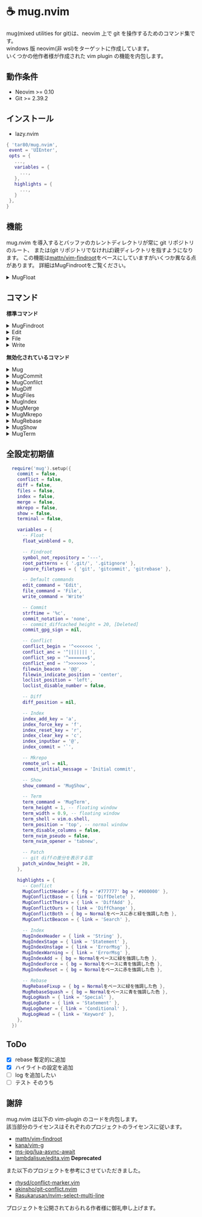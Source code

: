 # ☕ mug.nvim

mug(mixed utilities for git)は、neovim 上で git を操作するためのコマンド集です。  
windows 版 neovim(非 wsl)をターゲットに作成しています。  
いくつかの他作者様が作成された vim plugin の機能を内包します。

## 動作条件

- Neovim >= 0.10
- Git >= 2.39.2

## インストール

- lazy.nvim

```lua
{ 'tar80/mug.nvim',
 event = 'UIEnter',
 opts = {
   ...,
   variables = {
     ...,
   },
   highlights = {
     ...,
   }
 },
}
```

## 機能

mug.nvim を導入するとバッファのカレントディレクトリが常に git リポジトリのルート、
または(git リポジトリでなければ)親ディレクトリを指すようになります。
この機能は[mattn/vim-findroot](https://github.com/mattn/vim-findroot)をベースにしていますがいくつか異なる点があります。
詳細はMugFindrootをご覧ください。

<details>
<summary>MugFloat</summary>

mug が生成するフローティングウィンドウ(MugFloat)にはそれぞれのコマンドで使用するキーマップの他に、
一律で以下のキーマップが設定されます。また、MugFloat が存在する間`<M-p>`が上書きされ
MugFloat のフォーカスに割り当てられます。

| キー             | 説明                 |
| :--------------- | :------------------- |
| q, \<ESC>        | フロート閉じる       |
| g?               | キーマップ参照       |
| \<count>M-[hjkl] | フロート移動         |
| M-p              | 次のウィンドウに移動 |

**variables**

- float_winblend `integer`(上書き)  
  背景の疑似透過性を指定します。

[float.mp4](https://github.com/tar80/mug.nvim/assets/45842304/a8867a19-08d5-4560-b815-aceb7b5f8bb6)

</details>

## コマンド

**標準コマンド**

<details>
<summary>MugFindroot</summary>

```lua
require('mug').setup({
  variables = {
    symbol_not_repository = '---',
    root_patterns = { '.git/', '.gitignore' },
    ignore_filetypes = { 'git', 'gitcommit', 'gitrebase' },
  }
})
```

**:MugFindroot [stopglobal|stoplocal]**

mug の標準機能です。[mattn/vim-findroot](https://github.com/mattn/vim-findroot) をベースに独自の変更を加えてあります。

- vim-findroot は標準で様々なプロジェクトルートマーカーに対応していますが、mug が対応するのは git のみです。
  また、ディレクトリを下層へ移動する時に動作を抑制するオプションはありません。

- MugFindroot は自動実行されます。手動実行時には実行結果の詳細が出力されます。
  引数`stopglobal` `stoplocal`を指定するとそれぞれ`g:mug_findroot_disable=v:true` `b:mug_findroot_disable=v:true`が設定され
  自動実行を抑制します。解除は`MugFindroot`、または`unlet g:mug_findroot_disable` `unlet b:mug_findroot_disable`を実行します。

- MugFindroot が git リポジトリを検知したとき、ブランチ名、ブランチのデタッチ状態、インデックスを取得し、
  それぞれ`b:mug_branch_name` `b:mug_branch_info` `b:mug_branch_stats`を設定します。
  `b:mug_branch_stats`はインデックスの状態をテーブル{ s = stage, u = unstate, c = conflict }として保持します。
  ブランチのキャッシュ・デタッチ状態の取得は[kana/vim-g/branch](https://github.com/kana/vim-g)の機能を取り入れています。

**variables**

- symbol_not_repository(上書き)  
  カレントディレクトリが git リポジトリではなかったときに b:mug_branch_name に設定される文字列です。

- root_patterns `table`(上書き)  
  記述フォーマットは vim-findroot の root marker patterns に倣います。優先度があり、先に記述されたパターンが優先されます。
  以下のようなディレクトリ構造を持つファイル file.vim を開いたときにカレントディレクトリは
  `root_patterns`の値により、表のように設定されます。

  ```text
  main/
    ├ .git/
    ├ submodule/
    │   ├ .git/
    │   ├ script/
    │   │   ├ .gitignore
    │   │   └ file.vim
    │   └ .gitignore
    ├ .gitmodules
    └ .gitignore
  ```

  | root_patterns                  | current directory     |
  | :----------------------------- | :-------------------- |
  | .gitmodules, .git/, .gitignore | main                  |
  | .git/, .gitignore              | main/submodule        |
  | .gitignore                     | main/submodule/script |

- ignore_filetypes `table`(追加)  
  指定したファイルタイプは MugFindroot 自動実行の対象外となります。
  ファイルタイプに`*`(ワイルドカード)は指定できません。

</details>
<details>
<summary>Edit</summary>

```lua
require('mug').setup({
  variables = {
    edit_command = 'Edit',
  }
})
```

**:Edit [!] [\<filespec>]**

カレントファイルの親ディレクトリを基準に`:edit[!] [<filespec>]`を実行します。

**variables**

- edit_command `string`(上書き)  
  コマンド`Edit`を別名で登録します。コマンドが不要であれば`""`空文字を指定します。

</details>
<details>
<summary>File</summary>

```lua
require('mug').setup({
  variables = {
    file_command = 'File',
  }
})
```

**:File[!] \<newname>**

カレントファイルの親ディレクトリを基準に`:file[!] <newname>`を実行します。

**variables**

- file_command `string`(上書き)  
  コマンド`File`を別名で登録します。コマンドが不要であれば`""`空文字を指定します。

</details>
<details>
<summary>Write</summary>

```lua
require('mug').setup({
  variables = {
    write_command = 'Write'
  }
})
```

**:Write[!]**

`:update | git add`を実行します。`!`を付けると`--force`が付加されます。

**variables**

- write_command `string`(上書き)  
  コマンド`Write`を別名で登録します。コマンドが不要であれば`""`空文字を指定します。

</details>

**無効化されているコマンド**

<details>
<summary>Mug</summary>

```lua
require('mug').setup({
  subcommand = true,
  variables = {
    sub_command = 'Mug',
    result_position = 'botright',
    result_log_format = {
      '--graph --date=short --format=%C(cyan)%h\\ %C(magenta)[%ad]\\ %C(reset)%s%C(auto)%d',
      '--graph -10 --name-status --oneline --date=short --format=%C(yellow\\ reverse)%h%C(reset)\\ %C(magenta)[%ad]%C(cyan)%an\\ %C(green)%s%C(auto)%d',
    },
    result_map = {},
  }
})
```

**:Mug \<sub-command> [\<option>]**

`git`のラッパーです。コマンドのリザルトを専用のバッファに表示します。  
既知の問題として色の表示がずれます。原因がわかれば直します。

**リザルト出力バッファ**

gitコマンドの結果を出力するバッファです。実体は`nvim_open_term`で開いた疑似ターミナル
であるため、通常のバッファとは挙動が異なります。

| モード | キー  | 説明                                               |
| :----: | :---: | :------------------------------------------------- |
|   n    |   q   | バッファを閉じる                                   |
|   n    |   p   | (カーソル下)コミット詳細をフロートウィンドウに表示 |
|   n    |   o   | (カーソル下)ファイル名を代替バッファとして開く     |
|   n    | \<CR> | (カーソル下)ファイル名を開く(gf相当)               |

**variables**

- sub_command `string`(上書き)  
  コマンド`Mug`を別名で登録します。

- result_position `string`(上書き)  
  出力バッファの起動位置です。  
  `vertical`に加え、`topleft`、`botright`、aboveleft`、`belowright`を指定できます。

- result_log_format `table`(上書き)
  `Mug log`の補完リストに独自の文字列を追加します。

- result_map `table`(上書き)  
  出力バッファにキーマップを設定します。  
  書式は、`result_map = { lhs = {mode, rhs , {opts}}`とします。
  `opts`は`nvim_buf_set_keymap`に準じます。いくつか設定例を挙げておきます。

  ```lua
  result_map = {
    --カーソル下コミットハッシュを対象に`git reset`
    r = {
        'n',
        'callback',
        {
        callback = function()
            local word = vim.fn.expand('<cword>')
            if not word:find('[^%w]') then
            local resp = vim.system({ 'git', 'reset', word }):wait()
            if resp.code == 0 then
                vim.notify(resp.stdout, vim.log.levels.INFO)
            else
                vim.notify(resp.stderr, vim.log.levels.WARN)
            end
            end
        end,
        },
    },

    --代替バッファを対象にカーソル下コミットハッシュを`MugDiff`
    d = {
        'n',
        'callback',
        {
        callback = function()
            local word = vim.fn.expand('<cword>')
            if not word:find('[^%w]') then
                local winid = vim.fn.bufwinid('#')

                if winid ~= -1 then
                    vim.api.nvim_win_call(winid, function()
                    vim.cmd.MugDiff(word)
                    end)
                    vim.cmd.bwipeout({bang = true})
                end
            end
        end,
        },
    },
  }
  ```

[subcommand.mp4](https://github.com/tar80/test/assets/45842304/1aadb89a-6e10-4b83-af83-22eb8ca3216d)

</details>
<details>
<summary>MugCommit</summary>

```lua
require('mug').setup({
  commit = true,
  variables = {
    strftime = '%c',
    commit_notation = 'none',
    commit_gpg_sign = nil,
    patch_window_height = 20,
  }
})
```

**:MugCommit[!] [\<sub-command>] [\<commit-message>]**

引数なしで実行するとコミット編集バッファを開きます。`!`を付けると最初に`git add .`を実行します。  
`<sub-command>`には以下のいずれかを指定できます。

- `amend` ステージされた変更を HEAD に追加します。
- `empty` 空コミットを作成します。コミットメッセージには"empty commit(created by mug)"が設定されます。
- ~~`fixup`~~ **Deleted**
- `rebase` fixup の代替です。フローティングウィンドウが起動し、`git log`の結果が出力されます。  
  カーソル行のコミットに対して`f`キーで fixup、`s`キーで squash を設定し、起点になるコミットにカーソルを合わせ、
  `<CR>`で実行します。`c`キーで選択をクリアできます。
- `m <commit-message>` 直接コミットメッセージを入力できます。スペースを含む場合でも""で括る必要はありません。

**:MugCommitSign[!] [\<sub-command>] [\<commit-message>]**

オプション`--gpg-sign`を付加します。使用する署名を指定する場合は、variables に`commit_gpg_sign`を設定します。

**コミット編集バッファ**

コミットメッセージの詳細編集用に、`commit_notation`で指定したテンプレート(COMMIT_EDITMSG)をタブで開きます。  
コミット編集バッファには、スペルチェック、短縮入力、キーマップが設定されます。

| モード |      キー       | 説明                                |
| :----: | :-------------: | :---------------------------------- |
|   n    |        ^        | スペルチェックをトグル              |
|   n    |       gd        | 差分バッファを水平方向にトグル      |
|   n    |       gD        | 差分バッファを縦方向にトグル        |
|  n,i   |       F5        | 時刻の挿入                          |
|   n    |       F6        | HEAD のコミットメッセージを書き出す |
|   n    | q(差分バッファ) | 差分バッファ閉じる(キャッシュ削除)  |

NOTE: 差分バッファはトグルしても更新されません。更新が必要なときは`q`で一度バッファを閉じます。

コミット編集バッファは`git commit`で開かれたバッファではないため、いかなる変更もリポジトリに影響を与えません。
コミットの作成にはコマンドを使用します。

- `:C` commit
- `:CA` commit amend
- `:CE` commit empty
- `:CS` commit-sign
- `:CSA` commit-sign amend

**variables**

- strftime `string`(上書き)  
  `<F5>`で挿入する時刻の書式を指定します。

- commit_notation `string`(上書き)  
  コミットの形式を指定します。`conventional` `genaral` `none`が指定でき、
  指定した形式に合わせたコミットテンプレートと短縮入力が設定されます。  
  また、`mug/lua/template/`内に`<user-template>`と`<user-template>.lua`を作成し、
  `commit_notation = <user-template>`を指定することでユーザー設定が適用されます。
  `<user-template>`はコミットテンプレート、`<user-template>.lua`は短縮入力の設定です。
  スクリプト内`M.additional_settings`に関数を設定すれば、キーマップやコマンドを追加することもできます。
  記述方法は他のテンプレートを参考にしてください。

- ~~commit_diffキャッシュd_height `integer`(上書き)~~ **Deleted**

- commit_gpg_sign `string`(上書き)  
  署名に使用する鍵(gpg)を指定します。  
  指定しない場合はデフォルト(コミッター ID)になります。

- patch_window_height `integer`(上書き)
  差分バッファの高さを指定します。

[commit.mp4](https://github.com/tar80/mug.nvim/assets/45842304/3f9fc79e-8a27-48cf-bc98-3648d04cead2)

</details>
<details>
<summary>MugConfilct</summary>

```lua
require('mug').setup({
  conflict = true,
  variables = {
    loclist_position = 'left',
    loclist_disable_number = false,
    filewin_beacon = '@@',
    filewin_indicate_position = 'center',
    conflict_begin = '^<<<<<<< ',
    conflict_anc = '^||||||| ',
    conflict_sep = '^=======$',
    conflict_end = '^>>>>>>> '
  }
})
```

**:MugConflict**

新規タブを開き、`git merge`によってコンクリクトしたハンクを抽出、ロケーションリストに展開します。  
[rhysd/conflict-marker.vim](https://github.com/rhysd/conflict-marker.vim/)と似たような操作をロケーションリスト上で実行できます。
conflict-marker は、コンフリクトのあるバッファに対してキーが設定されますが、
MugConflict はロケーションリストにキーを設定します。

- ロケーションリストの表示中は`g:mug_loclist_loaded=v:true`が設定されます。
- ロケーションリストでカーソル移動するとファイルウィンドウの表示位置が連動します。
- `<CR>`を押すと、カーソルと表示位置を Ours-Theirs 間で往復します。
- `w`(更新内容を保存)実行後にすべてのコンフリクトが解消されていた場合、継続してコミットの作成を促す選択肢を表示します。
- undo/redo は仮対応しています。ハイライトが一致しなかったりします。
- conflict-marker と併用できます。MugConflict 実行時は重複するハイライトが上書きされます。

|      キー      | 説明                                      |
| :------------: | :---------------------------------------- |
|       q        | タブ閉じる                                |
|       w        | すべての更新内容を保存                    |
|       g?       | キーマップ参照                            |
|       o        | Ours-commit の差分でハンクを置き換え      |
|       t        | Theirs-commit の差分でハンクを置き換え    |
|       b        | Base-commit の差分でハンクを置き換え      |
|       B        | Ours, Theirs 両方の差分でハンクを置き換え |
|       ^        | filewindow の連動状態をトグル             |
| \<C-u>, \<C-d> | filewindow のカーソルを 1/2 ページ移動    |
| \<C-j>, \<C-k> | filewindow のカーソルを 1 行移動          |

**variables**

- loclist_position `string`(上書き)  
  ロケーションリストの表示位置を指定します。`top` `bottom` `left` `right`を指定します。

- loclist_disable_number `boolean`(上書き)  
  ロケーションリストの行番号を非表示にするなら`true`を指定します。

- filewin_beacon `string`(上書き)  
  ハンクの開始位置(signcolumn)に表示される文字を指定します。

- filewin_indicate_position `string`(上書き)  
  ファイルウィンドウ連動時の、ハンクの画面上の位置です。  
  `upper` `center` `lower`から指定します。

**highlights**

- MugConflictHeader `fg=#777777 bg=#000000`
- MugConflictBase `DiffDelete`
- MugConflictTheirs `DiffAdd`
- MugConflictOurs `DiffChange`
- MugConflictBoth `Normal`をベースに赤と緑を強調した色
- MugConflictBeacon `Search`

[conflict.mp4](https://github.com/tar80/mug.nvim/assets/45842304/b54392d4-3bb3-4621-b76e-4725acf07607)

</details>
<details>
<summary>MugDiff</summary>

```lua
require('mug').setup({
  diff = true,
  variables = {
    diff_position = ,
  }
})
```

カレントファイルと指定した tree-ish との差分を vimdiff で表示します。  
差分バッファの表示中は独自のキーマップが割り当てられます。

| モード | キー | 説明                |
| :----: | :--: | :------------------ |
|  n,x   |  du  | `Diffupdate`を実行  |
|   x    |  do  | 選択範囲を`Diffget` |
|   x    |  dp  | 選択範囲を`Diffput` |
|   x    |  dd  | 選択範囲を削除      |

**:MugDiff [\<posotion>] [\<treeish>] [\<pathspec>]**

`<position>`に`:new`バッファを開き、`git cat-file -p <treeish>:<pathspec>`の結果を展開します。

- 引数`<position>`は、差分バッファを開く位置です。カレントバッファを起点に`top` `bottom` `left` `right`を指定できます。
  初期値は`diffopt`の値から決定されます。また、`diff_position`で標準の位置を指定できます。
- 引数`<treeish>`の初期値は`""`(空文字)です。
- 引数`<pathspec>`の初期値は`%`です。

**:MugDiffFetchRemote [\<posotion>] [\<branchname>] [\<pathspec>]**

`git fetch orgin <branchname>`を実行後、`<position>`に`:new`バッファを開き、`git cat-file -p origin/<branchname>:<pathspec>`の結果を展開します。

- 引数`<branchname>`の初期値は現在アクティブなブランチ名です。

**variables**

- diff_position `string`(上書き)  
  `<position>`のデファルト値を`top` `bottom` `left` `right`のいずれかを指定します。

</details>
<details>
<summary>MugFiles</summary>

```lua
require('mug').setup({
  files = true,
})
```

**:MugFileMove[!] \<pathspec>**

カレントファイルに対し`git mv <current-filepath> <pathspec>`を適用し、バッファを開き直します。
`<pathspec>`はカレントディレクトリを基準とします。  
`!`を付けると`--force`が付加されます。

**:MugFileRename[!] \<newname>**

カレントファイルに対し`git -C <parent-directory> mv <current-filename> <newname>`を適用し、バッファを開き直します。
`<newname>`はカレントファイルの親ディレクトリを基準とし、パスの指定はできません。  
`!`を付けると`--force`が付加されます。

**:MugFileDelete[!]**

カレントファイルをリポジトリのインデックスから削除します。  
`!`を付けるとファイル自体も削除されます。

</details>
<details>
<summary>MugIndex</summary>

```lua
require('mug').setup({
  index = true,
  variables = {
    index_add_key = 'a',
    index_force_key = 'f',
    index_reset_key = 'r',
    index_clear_key = 'c',
    index_input_bar = '@',
    index_commit = '`',
    index_auto_update = false,
  }
})
```

**:MugIndex[!]**

`git status`の結果をフローティングウィンドウに出力します。`!`を付けると`--ignored`が付加されます。  
行ごとに Stage・Unstage・Force stage を選択でき、`<CR>`で実行されます。一番上の行を選択すると全体が選択状態になり、
最下行にはエラーが表示されます。  
MugIndex ウィンドウには独自のキーマップが割り当てられます。

|  キー   | 説明                          |
| :-----: | :---------------------------- |
|    a    | 行を選択(Stage)               |
|    f    | 行を選択(Force stage)         |
|    r    | 行を選択(Unstage)             |
|    c    | 選択状態をクリア              |
|  J, K   | 行を選択(Stage)後カーソル移動 |
|   gf    | 行のパスを開く                |
|   gd    | 行のパスを`MugDiff`           |
|  \<F5>  | リストを更新                  |
|    @    | コミットメッセージ入力バー    |
| shift+@ | `MugCommit`を実行             |

コミット入力バー

|     キー     | 説明                           |
| :----------: | :----------------------------- |
| \<C-o>\<C-s> | オプション`--gpg-sign`をトグル |
| \<C-o>\<C-a> | オプション`--amend`をトグル    |

**variables**

- index_add_key `string`(上書き)  
  行選択(Stage)に使用するキーを指定します。

- index_force_key `string`(上書き)  
  行選択(Force stage)に使用するキーを指定します。

- index_reset_key `string`(上書き)  
  行選択(Reset)に使用するキーを指定します。

- index_clear_key `string`(上書き)  
  行選択を解除するキーを指定します。

- index_input_bar `string`(上書き)  
  コミット入力バーの呼び出しキーを指定します。

- index_commit `string`(上書き)  
  `MugCommit`の実行キーを指定します。

- index_auto_update `boolean`(上書き)  
  MugIndex のフロートウィンドウを離れてから、戻ったときに  
  `git status`を実行しリストを更新します。

**highlights**

- MugIndexHeader `String`
- MugIndexStage `Statement`
- MugIndexUnstage `ErrorMsg`
- MugIndexWarning `ErrorMsg`

[index.mp4](https://github.com/tar80/mug.nvim/assets/45842304/d6c9e1e1-6266-43ca-b973-ec417f04fa45)

</details>
<details>
<summary>MugMerge</summary>

```lua
require('mug').setup({
  MugMerge = true,
})
```

**:MugMerge[!] \<branchname> [\<options>]**

コミットを作って、カレントブランチに\<branchname>をマージ。  
`git -c merge.conflictstyle=diff3 merge --no-ff [<options>] <branchname>`を実行し、コミットメッセージの編集を確認する選択肢を表示します。
コンフリクト発生時には、処理を継続するか中止するかの選択肢を表示します。  
[!]を付けると、\<options>の補完候補が`--strategy-option=ours` `--strategy-option=theirs`の二択になります。
また、マージ継続中は補完候補が`--abort` `--continue` `--quit`の三択になります。

**:MugMergeFF[!] \<branchname> [\<options>]**

コミットは作らず、カレントブランチに\<branchname>をマージ。  
`git merge --ff-only [<options>] <branchname>`を実行します。コンフリクト発生時はエラーを返します。  
[!]を付けると、\<options>の補完候補が`--strategy-option=ours` `--strategy-option=theirs`の二択になります。

**:MugMergeTo[!] \<branchname>**

コミットは作らず、カレントブランチを\<branchname>にマージ。  
`git fetch . <current-branch>:<branchname>`を実行します。コンフリクト発生時はエラーを返します。  
[!]を付けると、`--force`が付加されます。

[merge.mp4](https://github.com/tar80/mug.nvim/assets/45842304/478bbc44-c295-4935-9b68-5b5ef7e5033b)

</details>
<details>
<summary>MugMkrepo</summary>

```lua
require('mug').setup({
  mkrepo = true,
  variables = {
    remote_url = nil,
    commit_initial_message = 'Initial commit',
  }
})
```

**:MugMkrepo [!] [\<pathspec>]**

指定したパスにリポジトリを作成後、`Initial commit`を作成し、上流ブランチを設定します。  
引数なしのときはカレントファイルの親ディレクトリに、パスを指定したときはそのパスに、名前を指定したときは
カレントファイルの親ディレクトリ下にその名前で、リポジトリを作成します。  
`!`を付けるとパス内のファイルを含めた`Initial commit`を作成します。  
すでにリポジトリが存在していたときはエラーを返します。

**variables**

- remote_url `string`(上書き)  
  リモートブランチの URL。HTTPS または、SSH を指定します。  
  未設定の場合、上流ブランチの設定に失敗します。

- commit_initial_message `string`(上書き)  
  初期化コミットに使用されるメッセージを指定します。

[mkrepo.mp4](https://github.com/tar80/mug.nvim/assets/45842304/6c84c540-5593-4339-8caf-3d9f5565f83e)

</details>
<details>
<summary>MugRebase</summary>

```lua
require('mug').setup({
  rebase = true,
  variables = {
    rebase_log_format = '%as <%cn> %d%s',
    rebase_fixup_key = 'f',
    rebase_squash_key = 's',
    rebase_clear_key = 'c',
    rebase_preview_pos = 'bottom',
    rebase_preview_subpos = 'right',
  }
})
```

**:MugRebase[!] \<branchname> [\<options>]**

フローティングウィンドウに出力した`git log`の結果から起点になるコミットを選択し、  
環境変数`GIT_SEQUENCE_EDITOR`を介して RPC 経由で`git rebase`を実行し、リベース ToDo バッファを開きます。  
`!`を付けるとオプション`--autostash`を付加します。

**:MugRebaseSign[!] \<branchname> [\<options>]**

オプション`--gpg-sign`を付加します。使用する署名を指定する場合は、variables に`commit_gpg_sign`を設定します。

**リベース ToDo バッファ**

filetype`gitrebase`で使用できるキーと、以下のキーが有効です。

| モード |      キー      | 説明                                    |
| :----: | :------------: | :-------------------------------------- |
|   n    |       ^        | 連動ビューをトグル                      |
|   n    |      j,k       | 連動ビュー有効時、差分バッファ連動      |
|   n    |       gd       | 差分バッファを水平方向にトグル          |
|   n    |       gD       | 差分バッファを縦方向にトグル            |
|   n    |       q        | 差分バッファ閉じる                      |
|   n    | \<C-u>, \<C-d> | 差分バッファのカーソルを 1/2 ページ移動 |
|   n    | \<C-j>, \<C-k> | 差分バッファのカーソルを 1 行移動       |

**variables**

- rebase_log_format `string`(上書き)  
  フローティングウィンドウに表示される`git log`の書式を指定します。

- rebase_fixup_key `string`(上書き)  
  `MugCommit rebase`で行選択(Fixup)に使用するキーを指定します。

- rebase_squash_key' `string`(上書き)  
  `MugCommit rebase`で行選択(Squash)に使用するキーを指定します。

- rebase_clear_key `string`(上書き)  
  `MugCommit rebase`で行選択を解除するキーを指定します。

- rebase_preview_pos `string`(上書き)  
  リベース ToDo バッファ上で`gd`を実行したときに差分バッファを開く位置を指定します。

- rebase_preview_subpos' `string`(上書き)  
  リベース ToDo バッファ上で`gD`を実行したときに差分バッファを開く位置を指定します。

**highlights**

- MugRebaseFixup `NormalFloat`または`Normal`をベースにした緑っぽい色
- MugRebaseSquash `NormalFloat`または`Normal`をベースにした青っぽい色
- MugLogHash `Special`
- MugLogDate `Statement`
- MugLogOwner `Conditional`
- MugLogHead `Keyword`

</details>
<details>
<summary>MugShow</summary>

```lua
require('mug').setup({
  show = true,
  variables = {
    show_command = 'MugShow',
  }
})
```

**:MugShow[!] \<any>**

MugShow は git とは関連のないコマンドです。引数に指定した変数、関数、コマンドの結果をフローティングウィンドウに出力します。
なんでもは表示できませんがそこそこ表示されます。  
引数入力時の接頭辞(接尾辞)によって、補完候補と出力対象が選択されます。関数には引数も指定できます。
補完候補は完全には対応できていません。

| 接頭辞       | 出力対象       | 使用例                      |
| :----------- | :------------- | :-------------------------- |
| `$`          | 環境変数       | `$vim`                      |
| `_G.`        | lua 変数       | `_G._VERSION`               |
| `[gwbtv]:`   | vim 変数       | `v:version`                 |
| `&`          | vim オプション | `&rtp`                      |
| `vim.`       | 関数           | `vim.uv`, `vim.uv.cwd()`    |
| `()`(接尾辞) | vim 関数       | `expand('~')`               |
| `nvim_`      | nvim 関数      | `nvim_list_runtime_paths()` |
| `:`          | コマンド       | `:version`                  |
| `MugShow!`   | shell コマンド | `ls`, `git show`            |

**variables**

- show_command `string`(上書き)  
  コマンド`MugShow`を別名で登録します。

[show.mp4](https://github.com/tar80/mug.nvim/assets/45842304/66610ce5-ffa2-4bc0-beed-9afb28ec7823)

</details>

</details>
<details>
<summary>MugTerm</summary>

```lua
require('mug').setup({
  terminal = true,
  variables = {
    term_command = 'MugTerm',
    term_height = 1,
    term_width = 0.9,
    term_shell = vim.o.shell,
    term_position = 'top',
    term_disable_columns = false,
    term_nvim_pseudo = false,
    term_nvim_opener = 'tabnew',
    }
  }
})
```

**:[\<count>]MugTerm[!] [\<position>] [\<command>]**

MugTerm は git とは関連のないコマンドです。バッファ、またはフローティングウィンドウで
シェルを開きます。ターミナル内でエディタを必要とする git コマンドを実行したときに
neovim をネストさせない機能があります。

- `<count>`にはバッファのサイズを指定できます。横幅の最低値は`20`、高さの最低値は`3`が設定されています。
- 引数`<position>`はターミナルを開く位置です。カレントバッファを起点に`top` `bottom` `left` `right` `float`を指定できます。
  初期値は`top`です。`term_position`で初期値を変更できます。
- 引数`<command>`はターミナルで実行するコマンドです。コマンド終了時にバッファは閉じられます。  
  `tig` `lazygit`などのインタフェースを持つコマンドを指定します。
- `!`を付けると git commit などの実行時に、ターミナル内ではなくタブにバッファを開きます。
  この機能は[lambdalisue/edita.vim](https://github.com/lambdalisue/edita.vim)をベースにしています。
  edita.vim では環境変数`EDITOR`を書き換えますが、MugTerm では`GIT_EDITOR`を書き換えます。
  variables`term_nvim_pseudo`を`true`に設定すると、`!`の有無にかかわらず有効になります。

**variables**

- term_command `string`(上書き)  
  コマンド`MugTerm`を別名で登録します。

- term_height `float`(上書き)  
  フローティングウィンドウの高さを比率で指定します。

- term_width `float`(上書き)  
  フローティングウィンドウの横幅を比率で指定します。

- term_shell `string`(上書き)  
  `<command>`を指定しなかったときに指定したシェルを実行します。初期値は`&shell`です。

- term_position `string`(上書き)  
  MugTerm の初期位置を設定します。`top` `bottom` `left` `right` `float`のいずれかを指定します。

- term_disable_columns `boolean`(上書き)  
  行番号などを非表示にします。

- term_nvim_pseudo `boolean`(上書き)  
  git commit などエディタが必要な git コマンドの実行時に、常に実行元のインスタンスで
  バッファを開くようになります。

- term_nvim_opener `string`(上書き)  
  `term_nvim_pseudo = ture`設定時にバッファを開く方法を指定します。初期値は`tabnew`です。

</details>

## 全設定初期値

```lua
  require('mug').setup({
    commit = false,
    conflict = false,
    diff = false,
    files = false,
    index = false,
    merge = false,
    mkrepo = false,
    show = false,
    terminal = false,

    variables = {
      -- Float
      float_winblend = 0,

      -- Findroot
      symbol_not_repository = '---',
      root_patterns = { '.git/', '.gitignore' },
      ignore_filetypes = { 'git', 'gitcommit', 'gitrebase' },

      -- Default commands
      edit_command = 'Edit',
      file_command = 'File',
      write_command = 'Write'

      -- Commit
      strftime = '%c',
      commit_notation = 'none',
      -- commit_diffcached_height = 20, [Deleted]
      commit_gpg_sign = nil,

      -- Conflict
      conflict_begin = '^<<<<<<< ',
      conflict_anc = '^||||||| ',
      conflict_sep = '^=======$',
      conflict_end = '^>>>>>>> ',
      filewin_beacon = '@@',
      filewin_indicate_position = 'center',
      loclist_position = 'left',
      loclist_disable_number = false,

      -- Diff
      diff_position = nil,

      -- Index
      index_add_key = 'a',
      index_force_key = 'f',
      index_reset_key = 'r',
      index_clear_key = 'c',
      index_inputbar = '@',
      index_commit = '`',

      -- Mkrepo
      remote_url = nil,
      commit_initial_message = 'Initial commit',

      -- Show
      show_command = 'MugShow',

      -- Term
      term_command = 'MugTerm',
      term_height = 1, -- floating window
      term_width = 0.9, -- floating window
      term_shell = vim.o.shell,
      term_position = 'top', -- normal window
      term_disable_columns = false,
      term_nvim_pseudo = false,
      term_nvim_opener = 'tabnew',

      -- Patch
      -- git diffの差分を表示する窓
      patch_window_height = 20,
    },

    highlights = {
      -- Conflict
      MugConflictHeader = { fg = '#777777' bg = '#000000' },
      MugConflictBase = { link = 'DiffDelete' },
      MugConflictTheirs = { link = 'DiffAdd' },
      MugConflictOurs = { link = 'DiffChange' },
      MugConflictBoth = { bg = Normalをベースに赤と緑を強調した色 },
      MugConflictBeacon = { link = 'Search' },

      -- Index
      MugIndexHeader = { link = 'String' },
      MugIndexStage = { link = 'Statement' },
      MugIndexUnstage = { link = 'ErrorMsg' },
      MugIndexWarning = { link = 'ErrorMsg' },
      MugIndexAdd = { bg = Normalをベースに緑を強調した色 },
      MugIndexForce = { bg = Normalをベースに青を強調した色 },
      MugIndexReset = { bg = Normalをベースに赤を強調した色 },

      -- Rebase
      MugRebaseFixup = { bg = Normalをベースに緑を強調した色 },
      MugRebaseSquash = { bg = Normalをベースに青を強調した色 },
      MugLogHash = { link = 'Special' },
      MugLogDate = { link = 'Statement' },
      MugLogOwner = { link = 'Conditional' },
      MugLogHead = { link = 'Keyword' },
    },
  })
```

## ToDo

- [x] rebase 暫定的に追加
- [x] ハイライトの設定を追加
- [ ] log を追加したい
- [ ] テスト そのうち

## 謝辞

mug.nvim は以下の vim-plugin のコードを内包します。  
該当部分のライセンスはそれぞれのプロジェクトのライセンスに従います。

- [mattn/vim-findroot](https://github.com/mattn/vim-findroot)
- [kana/vim-g](https://github.com/kana/vim-g)
- [ms-jpg/lua-async-await](https://github.com/ms-jpq/lua-async-await)
- [lambdalisue/edita.vim](https://github.com/lambdalisue/edita.vim) **Deprecated**

また以下のプロジェクトを参考にさせていただきました。

- [rhysd/conflict-marker.vim](https://github.com/rhysd/conflict-marker.vim/)
- [akinsho/git-conflict.nvim](https://github.com/akinsho/git-conflict.nvim)
- [Rasukarusan/nvim-select-multi-line](https://github.com/Rasukarusan/nvim-select-multi-line)

プロジェクトを公開されておられる作者様に御礼申し上げます。
